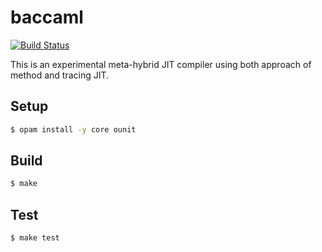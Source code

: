 # baccaml 

[![Build Status](https://travis-ci.org/prg-titech/baccaml.svg?branch=develop)](https://travis-ci.org/prg-titech/baccaml)


This is an experimental meta-hybrid JIT compiler using both approach of method and tracing JIT.

## Setup

```bash
$ opam install -y core ounit
```

## Build

``` bash
$ make
```

## Test

``` bash
$ make test
```
